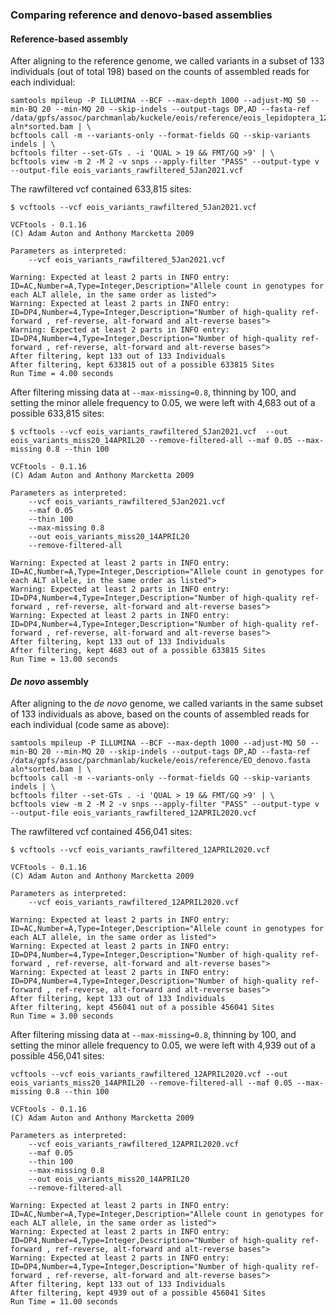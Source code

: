 ### Comparing reference and denovo-based assemblies 

#### Reference-based assembly

After aligning to the reference genome, we called variants in a subset of 133 individuals (out of total 198) based on the counts of assembled reads for each individual: 

```
samtools mpileup -P ILLUMINA --BCF --max-depth 1000 --adjust-MQ 50 --min-BQ 20 --min-MQ 20 --skip-indels --output-tags DP,AD --fasta-ref /data/gpfs/assoc/parchmanlab/kuckele/eois/reference/eois_lepidoptera_12Sep2018_zZ6nZ.fasta aln*sorted.bam | \
bcftools call -m --variants-only --format-fields GQ --skip-variants indels | \
bcftools filter --set-GTs . -i 'QUAL > 19 && FMT/GQ >9' | \
bcftools view -m 2 -M 2 -v snps --apply-filter "PASS" --output-type v --output-file eois_variants_rawfiltered_5Jan2021.vcf 
```

The rawfiltered vcf contained 633,815 sites: 

```
$ vcftools --vcf eois_variants_rawfiltered_5Jan2021.vcf

VCFtools - 0.1.16
(C) Adam Auton and Anthony Marcketta 2009

Parameters as interpreted:
	--vcf eois_variants_rawfiltered_5Jan2021.vcf

Warning: Expected at least 2 parts in INFO entry: ID=AC,Number=A,Type=Integer,Description="Allele count in genotypes for each ALT allele, in the same order as listed">
Warning: Expected at least 2 parts in INFO entry: ID=DP4,Number=4,Type=Integer,Description="Number of high-quality ref-forward , ref-reverse, alt-forward and alt-reverse bases">
Warning: Expected at least 2 parts in INFO entry: ID=DP4,Number=4,Type=Integer,Description="Number of high-quality ref-forward , ref-reverse, alt-forward and alt-reverse bases">
After filtering, kept 133 out of 133 Individuals
After filtering, kept 633815 out of a possible 633815 Sites
Run Time = 4.00 seconds
```
After filtering missing data at ```--max-missing=0.8```, thinning by 100, and setting the minor allele frequency to 0.05, we were left with 4,683 out of a possible 633,815 sites: 

```
$ vcftools --vcf eois_variants_rawfiltered_5Jan2021.vcf  --out eois_variants_miss20_14APRIL20 --remove-filtered-all --maf 0.05 --max-missing 0.8 --thin 100 

VCFtools - 0.1.16
(C) Adam Auton and Anthony Marcketta 2009

Parameters as interpreted:
	--vcf eois_variants_rawfiltered_5Jan2021.vcf
	--maf 0.05
	--thin 100
	--max-missing 0.8
	--out eois_variants_miss20_14APRIL20
	--remove-filtered-all

Warning: Expected at least 2 parts in INFO entry: ID=AC,Number=A,Type=Integer,Description="Allele count in genotypes for each ALT allele, in the same order as listed">
Warning: Expected at least 2 parts in INFO entry: ID=DP4,Number=4,Type=Integer,Description="Number of high-quality ref-forward , ref-reverse, alt-forward and alt-reverse bases">
Warning: Expected at least 2 parts in INFO entry: ID=DP4,Number=4,Type=Integer,Description="Number of high-quality ref-forward , ref-reverse, alt-forward and alt-reverse bases">
After filtering, kept 133 out of 133 Individuals
After filtering, kept 4683 out of a possible 633815 Sites
Run Time = 13.00 seconds
```

#### *De novo* assembly

After aligning to the *de novo* genome, we called variants in the same subset of 133 individuals as above, based on the counts of assembled reads for each individual (code same as above): 

```
samtools mpileup -P ILLUMINA --BCF --max-depth 1000 --adjust-MQ 50 --min-BQ 20 --min-MQ 20 --skip-indels --output-tags DP,AD --fasta-ref /data/gpfs/assoc/parchmanlab/kuckele/eois/reference/EO_denovo.fasta aln*sorted.bam | \
bcftools call -m --variants-only --format-fields GQ --skip-variants indels | \
bcftools filter --set-GTs . -i 'QUAL > 19 && FMT/GQ >9' | \
bcftools view -m 2 -M 2 -v snps --apply-filter "PASS" --output-type v --output-file eois_variants_rawfiltered_12APRIL2020.vcf 
```

The rawfiltered vcf contained 456,041 sites: 

```
$ vcftools --vcf eois_variants_rawfiltered_12APRIL2020.vcf 

VCFtools - 0.1.16
(C) Adam Auton and Anthony Marcketta 2009

Parameters as interpreted:
	--vcf eois_variants_rawfiltered_12APRIL2020.vcf

Warning: Expected at least 2 parts in INFO entry: ID=AC,Number=A,Type=Integer,Description="Allele count in genotypes for each ALT allele, in the same order as listed">
Warning: Expected at least 2 parts in INFO entry: ID=DP4,Number=4,Type=Integer,Description="Number of high-quality ref-forward , ref-reverse, alt-forward and alt-reverse bases">
Warning: Expected at least 2 parts in INFO entry: ID=DP4,Number=4,Type=Integer,Description="Number of high-quality ref-forward , ref-reverse, alt-forward and alt-reverse bases">
After filtering, kept 133 out of 133 Individuals
After filtering, kept 456041 out of a possible 456041 Sites
Run Time = 3.00 seconds
```

After filtering missing data at ```--max-missing=0.8```, thinning by 100, and setting the minor allele frequency to 0.05, we were left with 4,939 out of a possible 456,041 sites: 

```
vcftools --vcf eois_variants_rawfiltered_12APRIL2020.vcf --out eois_variants_miss20_14APRIL20 --remove-filtered-all --maf 0.05 --max-missing 0.8 --thin 100 

VCFtools - 0.1.16
(C) Adam Auton and Anthony Marcketta 2009

Parameters as interpreted:
	--vcf eois_variants_rawfiltered_12APRIL2020.vcf
	--maf 0.05
	--thin 100
	--max-missing 0.8
	--out eois_variants_miss20_14APRIL20
	--remove-filtered-all

Warning: Expected at least 2 parts in INFO entry: ID=AC,Number=A,Type=Integer,Description="Allele count in genotypes for each ALT allele, in the same order as listed">
Warning: Expected at least 2 parts in INFO entry: ID=DP4,Number=4,Type=Integer,Description="Number of high-quality ref-forward , ref-reverse, alt-forward and alt-reverse bases">
Warning: Expected at least 2 parts in INFO entry: ID=DP4,Number=4,Type=Integer,Description="Number of high-quality ref-forward , ref-reverse, alt-forward and alt-reverse bases">
After filtering, kept 133 out of 133 Individuals
After filtering, kept 4939 out of a possible 456041 Sites
Run Time = 11.00 seconds
```

